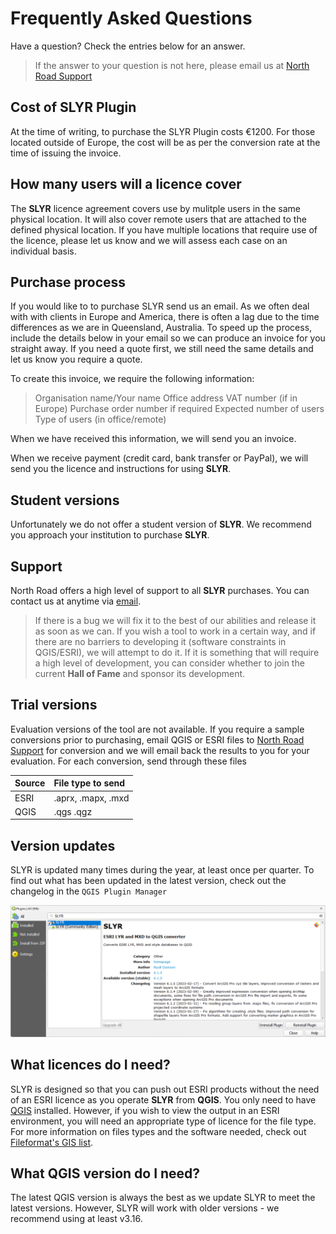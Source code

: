 <!-- use pronouns-->
# Frequently Asked Questions #
Have a question? Check the entries below for an answer. 
>If the answer to your question is not here, please email us at [North Road Support](mailto:info@north-road.com)

## Cost of SLYR Plugin ##
At the time of writing, to purchase the SLYR Plugin costs €1200. For those located outside of Europe, the cost will be as per the conversion rate at the time of issuing the invoice. 

## How many users will a licence cover ##
The **SLYR** licence agreement covers use by mulitple users in the same physical location. It will also cover remote users that are attached to the defined physical location. If you have multiple locations that require use of the licence, please let us know and we will assess each case on an individual basis. 

## Purchase process ##
If you would like to to purchase SLYR send us an email. As we often deal with with clients in Europe and America, there is often a lag due to the time differences as we are in Queensland, Australia. To speed up the process, include the details below in your email so we can produce an invoice for you straight away. If you need a quote first, we still need the same details and let us know you require a quote. 

To create this invoice, we require the following information:

> Organisation name/Your name
> Office address
> VAT number (if in Europe)
> Purchase order number if required
> Expected number of users
> Type of users (in office/remote)

When we have received this information, we will send you an invoice.

When we receive payment (credit card, bank transfer or PayPal), we will send you the licence and instructions for using **SLYR**.

## Student versions ##
Unfortunately we do not offer a student version of **SLYR**. We recommend you approach your institution to purchase **SLYR**. 

## Support ##
North Road offers a high level of support to all **SLYR** purchases. You can contact us at anytime via [email](mailto:info@north-road.com). 
> If there is a bug we will fix it to the best of our abilities and release it as soon as we can. 
> If you wish a tool to work in a certain way, and if there are no barriers to developing it (software constraints in QGIS/ESRI), we will attempt to do it. 
> If it is something that will require a high level of development, you can consider whether to join the current **Hall of Fame** and sponsor its development.

## Trial versions ##
Evaluation versions of the tool are not available. If you require a sample conversions prior to purchasing, email QGIS or ESRI files to [North Road Support](mailto:info@north-road.com) for conversion and we will email back the results to you for your evaluation. 
For each conversion, send through these files

| Source | File type to send |
| ------ | :----------------- |
| ESRI | .aprx, .mapx, .mxd |
| QGIS | .qgs .qgz |

## Version updates  ##
SLYR is updated many times during the year, at least once per quarter. To find out what has been updated in the latest version, check out the changelog in the `QGIS Plugin Manager`

![SLYR Changelog](../images/slyr_changelog.png)

## What licences do I need? ##
SLYR is designed so that you can push out ESRI products without the need of an ESRI licence as you operate **SLYR** from **QGIS**. You only need to have [QGIS](https://www.qgis.org/en/site/) installed. However, if you wish to view the output in an ESRI environment, you will need an appropriate type of licence for the file type. For more information on files types and the software needed, check out [Fileformat's GIS list](https://docs.fileformat.com/gis/).

## What QGIS version do I need? ##
The latest QGIS version is always the best as we update SLYR to meet the latest versions. However, SLYR will work with older versions - we recommend using at least v3.16.
